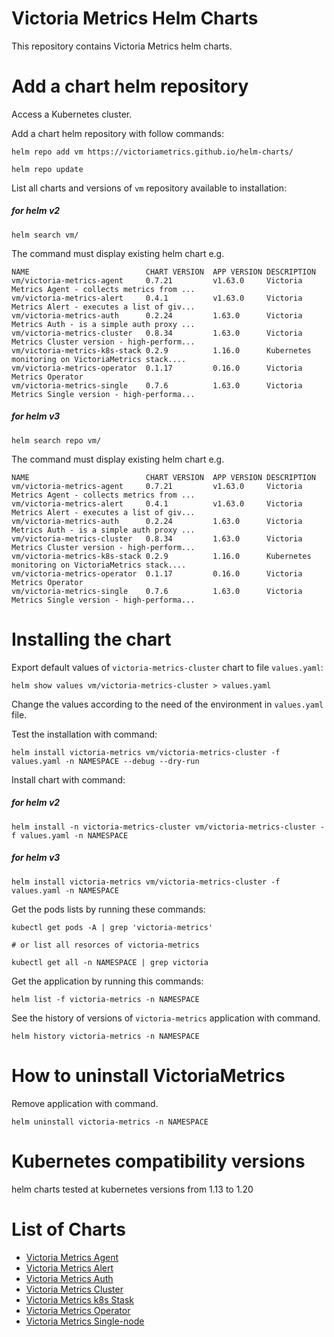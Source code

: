 # Victoria Metrics Helm Charts

This repository contains Victoria Metrics helm charts.

# Add a chart helm repository

Access a Kubernetes cluster.

Add a chart helm repository with follow commands:

```console
helm repo add vm https://victoriametrics.github.io/helm-charts/

helm repo update
```

List all charts and versions of ``vm`` repository available to installation:

##### for helm v2

 ```console
helm search vm/
```

The command must display existing helm chart e.g.

```console
NAME                          CHART VERSION  APP VERSION DESCRIPTION
vm/victoria-metrics-agent     0.7.21         v1.63.0     Victoria Metrics Agent - collects metrics from ...
vm/victoria-metrics-alert     0.4.1          v1.63.0     Victoria Metrics Alert - executes a list of giv...
vm/victoria-metrics-auth      0.2.24         1.63.0      Victoria Metrics Auth - is a simple auth proxy ...
vm/victoria-metrics-cluster   0.8.34         1.63.0      Victoria Metrics Cluster version - high-perform...
vm/victoria-metrics-k8s-stack 0.2.9          1.16.0      Kubernetes monitoring on VictoriaMetrics stack....
vm/victoria-metrics-operator  0.1.17         0.16.0      Victoria Metrics Operator
vm/victoria-metrics-single    0.7.6          1.63.0      Victoria Metrics Single version - high-performa...
```

##### for helm v3

```console
helm search repo vm/
```

The command must display existing helm chart e.g.

```console
NAME                          CHART VERSION  APP VERSION DESCRIPTION
vm/victoria-metrics-agent     0.7.21         v1.63.0     Victoria Metrics Agent - collects metrics from ...
vm/victoria-metrics-alert     0.4.1          v1.63.0     Victoria Metrics Alert - executes a list of giv...
vm/victoria-metrics-auth      0.2.24         1.63.0      Victoria Metrics Auth - is a simple auth proxy ...
vm/victoria-metrics-cluster   0.8.34         1.63.0      Victoria Metrics Cluster version - high-perform...
vm/victoria-metrics-k8s-stack 0.2.9          1.16.0      Kubernetes monitoring on VictoriaMetrics stack....
vm/victoria-metrics-operator  0.1.17         0.16.0      Victoria Metrics Operator
vm/victoria-metrics-single    0.7.6          1.63.0      Victoria Metrics Single version - high-performa...
```

# Installing the chart

Export default values of ``victoria-metrics-cluster`` chart to file ``values.yaml``:

```console
helm show values vm/victoria-metrics-cluster > values.yaml
```

Change the values according to the need of the environment in ``values.yaml`` file.

Test the installation with command:

```console
helm install victoria-metrics vm/victoria-metrics-cluster -f values.yaml -n NAMESPACE --debug --dry-run
```

Install chart with command:

##### for helm v2

```console
helm install -n victoria-metrics-cluster vm/victoria-metrics-cluster -f values.yaml -n NAMESPACE
```

##### for helm v3

```console
helm install victoria-metrics vm/victoria-metrics-cluster -f values.yaml -n NAMESPACE
```

Get the pods lists by running these commands:

```console
kubectl get pods -A | grep 'victoria-metrics'

# or list all resorces of victoria-metrics

kubectl get all -n NAMESPACE | grep victoria
```

Get the application by running this commands:

```console
helm list -f victoria-metrics -n NAMESPACE
```

See the history of versions of ``victoria-metrics`` application with command.

```console
helm history victoria-metrics -n NAMESPACE
```

# How to uninstall VictoriaMetrics

Remove application with command.

```console
helm uninstall victoria-metrics -n NAMESPACE
```

# Kubernetes compatibility versions

helm charts tested at kubernetes versions from 1.13 to 1.20

# List of Charts

- [Victoria Metrics Agent](https://github.com/VictoriaMetrics/helm-charts/blob/master/charts/victoria-metrics-agent)
- [Victoria Metrics Alert](https://github.com/VictoriaMetrics/helm-charts/blob/master/charts/victoria-metrics-alert)
- [Victoria Metrics Auth](https://github.com/VictoriaMetrics/helm-charts/blob/master/charts/victoria-metrics-auth/README.md)
- [Victoria Metrics Cluster](https://github.com/VictoriaMetrics/helm-charts/blob/master/charts/victoria-metrics-cluster/README.md)
- [Victoria Metrics k8s Stask](https://github.com/VictoriaMetrics/helm-charts/blob/master/charts/victoria-metrics-k8s-stack/README.md)
- [Victoria Metrics Operator](https://github.com/VictoriaMetrics/helm-charts/blob/master/charts/victoria-metrics-operator/README.md)
- [Victoria Metrics Single-node](https://github.com/VictoriaMetrics/helm-charts/blob/master/charts/victoria-metrics-single/README.md)
